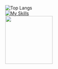 ![Top Langs](https://github-readme-stats.vercel.app/api/top-langs/?username=berke-aras&layout=compact)
<br>
[![My Skills](https://skillicons.dev/icons?i=godot,python,js,html,css,unity)](https://skillicons.dev)
<br>
<img src="https://media.tenor.com/HkMNfVmcnhcAAAAd/bocchi-bocchi-the-rock.gif" width="150"/>
